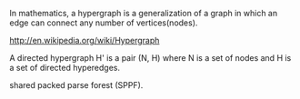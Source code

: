 In mathematics, a hypergraph is a generalization of a graph in which an edge can connect any number of vertices(nodes).

http://en.wikipedia.org/wiki/Hypergraph

A directed hypergraph H' is a pair (N, H) where N is a set of nodes and H is a set of directed hyperedges.

shared packed parse forest (SPPF).